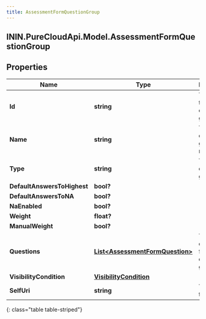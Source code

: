 ```yaml
---
title: AssessmentFormQuestionGroup
---
```

## ININ.PureCloudApi.Model.AssessmentFormQuestionGroup

## Properties

|Name | Type | Description | Notes|
|------------ | ------------- | ------------- | -------------|
| **Id** | **string** | The ID of the question group, | [optional] |
| **Name** | **string** | The question group name | |
| **Type** | **string** | The question group type | |
| **DefaultAnswersToHighest** | **bool?** |  | [optional] |
| **DefaultAnswersToNA** | **bool?** |  | [optional] |
| **NaEnabled** | **bool?** |  | [optional] |
| **Weight** | **float?** |  | [optional] |
| **ManualWeight** | **bool?** |  | [optional] |
| **Questions** | [**List&lt;AssessmentFormQuestion&gt;**](AssessmentFormQuestion.html) | The list of questions for this question group | |
| **VisibilityCondition** | [**VisibilityCondition**](VisibilityCondition.html) |  | [optional] |
| **SelfUri** | **string** | The URI for this object | [optional] |
{: class="table table-striped"}


